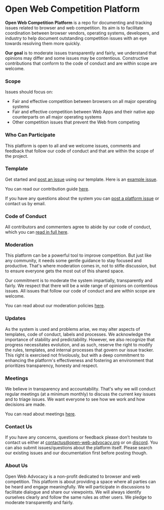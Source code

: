 # Open Web Competition Platform
**Open Web Competition Platform** is a repo for documenting and tracking issues related to browser and web competition. Its aim is to facilitate coordination between browser vendors, operating systems, developers, and industry to help document outstanding competition issues with an eye towards resolving them more quickly. 

**Our goal** is to moderate issues transparently and fairly, we understand that opinions may differ and some issues may be contentious. Constructive contributions that conform to the code of conduct and are within scope are welcome. 

### Scope
Issues should focus on:

- Fair and effective competition between browsers on all major operating systems
- Fair and effective competition between Web Apps and their native app counterparts on all major operating systems 
- Other competition issues that prevent the Web from competing

### Who Can Participate
This platform is open to all and we welcome issues, comments and feedback that follow our code of conduct and that are within the scope of the project.

### Template
Get started and [post an issue](https://github.com/OpenWebAdvocacy/OpenWebCompetitionPlatform/issues/new?assignees=&labels=&projects=&template=post-an-issue.yaml&title=%3Ctitle%3E) using our template. Here is an [example issue](https://github.com/OpenWebAdvocacy/OpenWebCompetitionPlatform/issues/13).

You can read our contribution guide [here](contribution-guide.md).

If you have any questions about the system you can [post a platform issue](https://github.com/OpenWebAdvocacy/OpenWebCompetitionPlatform/issues/new?assignees=&labels=&projects=&template=system-question.yaml&title=SYSTEM+QUESTION%3A+%3Ctitle%3E) or contact us by email.

### Code of Conduct
All contributors and commenters agree to abide by our code of conduct, which you can [read in full here](code-of-conduct.md). 

### Moderation

This platform can be a powerful tool to improve competition. But just like any community, it needs some gentle guidance to stay focused and productive. That's where moderation comes in, not to stifle discussion, but to ensure everyone gets the most out of this shared space.

Our commitment is to moderate the system impartially, transparently and fairly. We respect that there will be a wide range of opinions on contentious issues. All issues that follow our code of conduct and are within scope are welcome.

You can read about our moderation policies [here](moderation.md).

### Updates
As the system is used and problems arise, we may alter aspects of templates, code of conduct, labels and processes. We acknowledge the importance of stability and predictability. However, we also recognize that progress necessitates evolution, and as such, reserve the right to modify the rules, templates, and internal processes that govern our issue tracker. This right is exercised not frivolously, but with a deep commitment to enhancing the platform's effectiveness and fostering an environment that prioritizes transparency, honesty and respect.

### Meetings
We believe in transparency and accountability. That's why we will conduct regular meetings (at a minimum monthly) to discuss the current key issues and to triage issues. We want everyone to see how we work and how decisions are made.

You can read about meetings [here](meetings.md).

### Contact Us
If you have any concerns, questions or feedback please don’t hesitate to contact us either at contactus@open-web-advocacy.org or on [discord](https://discord.com/channels/945208532930822155/1186138675399098429). You can also submit issues/questions about the platform itself. Please search our existing issues and our documentation first before posting though.

### About Us
Open Web Advocacy is a non-profit dedicated to browser and web competition. This platform is about providing a space where all parties can be heard and engage meaningfully. We will participate in discussions to facilitate dialogue and share our viewpoints. We will always identify ourselves clearly and follow the same rules as other users. We pledge to moderate transparently and fairly.
